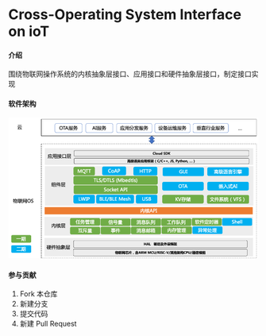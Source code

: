 # Cross-Operating System Interface on ioT

#### 介绍
围绕物联网操作系统的内核抽象层接口、应用接口和硬件抽象层接口，制定接口实现


#### 软件架构
![输入图片说明](IoT%20OS%E8%BD%AF%E4%BB%B6%E6%9E%B6%E6%9E%84.png)



#### 参与贡献

1.  Fork 本仓库
2.  新建分支
3.  提交代码
4.  新建 Pull Request

